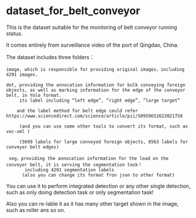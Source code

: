 # dataset_for_belt_conveyor
This is the dataset suitable for the monitoring of belt conveyor running status.

It comes entirely from surveillance video of the port of Qingdao, China.

The dataset includes three folders：

    image, which is responsible for providing original images，including 4291 images.
    
    det, providing the annocation information for bulk conveying foreign objects, as well as marking information for the edge of the conveyor belt, in Yolo format.
         its label including “left edge”, “right edge”, “large target”
         
        and the label method for belt edge could refer  https://www.sciencedirect.com/science/article/pii/S0959652622021758
        
         (and you can use some other tools to convert its format, such as voc-xml )
         
         (5699 labels for large conveyed foreign objects, 8563 labels for conveyor belt edges)
         
     seg，providing the annocation information for the load on the conveyor belt, it is serving the segmentation task！
           including 4291 segmentation labels
          (also you can change its format fron json to other format)

You can use it to perform integrated detection or any other single detection, such as only doing detection task or only segmentation task!

 Also you can re-lable it as it has many other target shown in the image, such as roller ans so on.
